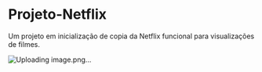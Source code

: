 # Projeto-Netflix
Um projeto em inicialização de copia da Netflix funcional para visualizações de filmes.

![Uploading image.png…]()
